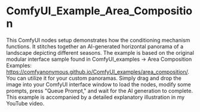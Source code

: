 # ComfyUI_Example_Area_Composition
This ComfyUI nodes setup demonstrates how the conditioning mechanism functions. It stitches together an AI-generated horizontal panorama of a landscape depicting different seasons. The example is based on the original modular interface sample found in ComfyUI_examples -> Area Composition Examples: https://comfyanonymous.github.io/ComfyUI_examples/area_composition/.
You can utilize it for your custom panoramas. Simply drag and drop the image into your ComfyUI interface window to load the nodes, modify some prompts, press "Queue Prompt," and wait for the AI generation to complete.
This example is accompanied by a detailed explanatory illustration in my YouTube video.
